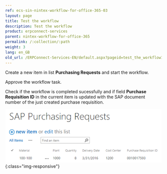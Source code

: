 ```yaml
---
ref: ecs-sin-nintex-workflow-for-office-365-03
layout: page
title: Test the workflow
description: Test the workflow
product: erpconnect-services
parent: nintex-workflow-for-office-365
permalink: /:collection/:path
weight: 3
lang: en_GB
old_url: /ERPConnect-Services-EN/default.aspx?pageid=test_the_workflow1
---
```


Create a new item in list **Purchasing Requests** and start the workflow.

Approve the workflow task. 

Check if the workflow is completed sucessfully and if field **Purchase Requisition ID** in the current item is updated with the SAP document number of the just created purchase requisition. 

![ECS-Nintex-Office365-10](/img/content/ECS-Nintex-Office365-10.png){:class="img-responsive"}